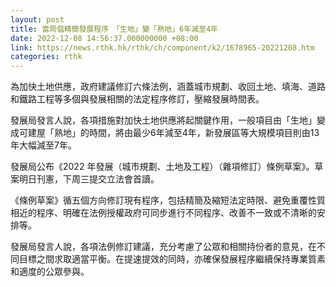 ```yaml
---
layout: post
title: 當局倡精簡發展程序　「生地」變「熟地」6年減至4年
date: 2022-12-08 14:56:37.000000000 +08:00
link: https://news.rthk.hk/rthk/ch/component/k2/1678965-20221208.htm
categories: rthk
---
```


為加快土地供應，政府建議修訂六條法例，涵蓋城市規劃、收回土地、填海、道路和鐵路工程等多個與發展相關的法定程序修訂，壓縮發展時間表。

發展局發言人說，各項措施對加快土地供應將起關鍵作用，一般項目由「生地」變成可建屋「熟地」的時間，將由最少6年減至4年，新發展區等大規模項目則由13年大幅減至7年。

發展局公布《2022 年發展（城市規劃、土地及工程）（雜項修訂）條例草案》。草案明日刊憲，下周三提交立法會首讀。

《條例草案》循五個方向修訂現有程序，包括精簡及縮短法定時限、避免重覆性質相近的程序、明確在法例授權政府可同步進行不同程序、改善不一致或不清晰的安排等。

發展局發言人說，各項法例修訂建議，充分考慮了公眾和相關持份者的意見，在不同目標之間求取適當平衡。在提速提效的同時，亦確保發展程序繼續保持專業質素和適度的公眾參與。
